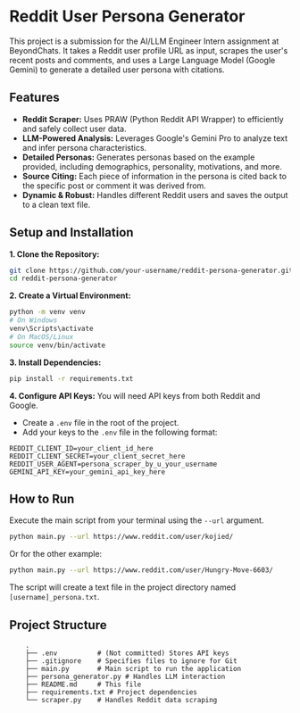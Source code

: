 # Reddit User Persona Generator

This project is a submission for the AI/LLM Engineer Intern assignment at BeyondChats. It takes a Reddit user profile URL as input, scrapes the user's recent posts and comments, and uses a Large Language Model (Google Gemini) to generate a detailed user persona with citations.

## Features

-   **Reddit Scraper:** Uses PRAW (Python Reddit API Wrapper) to efficiently and safely collect user data.
-   **LLM-Powered Analysis:** Leverages Google's Gemini Pro to analyze text and infer persona characteristics.
-   **Detailed Personas:** Generates personas based on the example provided, including demographics, personality, motivations, and more.
-   **Source Citing:** Each piece of information in the persona is cited back to the specific post or comment it was derived from.
-   **Dynamic & Robust:** Handles different Reddit users and saves the output to a clean text file.

## Setup and Installation

**1. Clone the Repository:**
```bash
git clone https://github.com/your-username/reddit-persona-generator.git
cd reddit-persona-generator
```

**2. Create a Virtual Environment:**
```bash
python -m venv venv
# On Windows
venv\Scripts\activate
# On MacOS/Linux
source venv/bin/activate
```

**3. Install Dependencies:**
```bash
pip install -r requirements.txt
```

**4. Configure API Keys:**
You will need API keys from both Reddit and Google.

-   Create a `.env` file in the root of the project.
-   Add your keys to the `.env` file in the following format:
```
REDDIT_CLIENT_ID=your_client_id_here
REDDIT_CLIENT_SECRET=your_client_secret_here
REDDIT_USER_AGENT=persona_scraper_by_u_your_username
GEMINI_API_KEY=your_gemini_api_key_here
```

## How to Run

Execute the main script from your terminal using the `--url` argument.

```bash
python main.py --url https://www.reddit.com/user/kojied/
```

Or for the other example:

```bash
python main.py --url https://www.reddit.com/user/Hungry-Move-6603/
```

The script will create a text file in the project directory named `[username]_persona.txt`.

## Project Structure
```
    .
    ├── .env          # (Not committed) Stores API keys
    ├── .gitignore    # Specifies files to ignore for Git
    ├── main.py       # Main script to run the application
    ├── persona_generator.py # Handles LLM interaction
    ├── README.md     # This file
    ├── requirements.txt # Project dependencies
    └── scraper.py    # Handles Reddit data scraping
```
